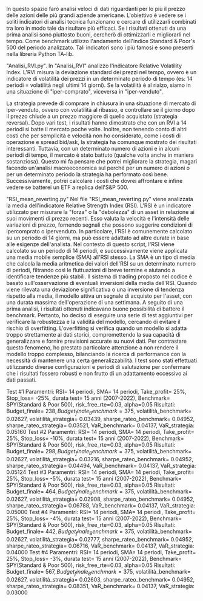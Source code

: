 In questo spazio farò analisi veloci di dati riguardanti per lo più il prezzo delle azioni delle più grandi aziende americane. L'obiettivo è vedere se i soliti indicatori di analisi tecnica funzionano e cercare di utilizzarli combinati tra loro in modo tale da risultare più efficaci. Se i risultati ottenuti da una prima analisi sono piuttosto buoni, cercherò di ottimizzarli e migliorarli nel tempo. Come benchmark utilizzo l'andamento dell'indice Standard & Poor's 500 del periodo analizzato. Tali indicatori sono i più famosi e sono presenti nella libreria Python TA-lib.

"Analisi_RVI.py".
In "Analisi_RVI" analizzo l'indicatore Relative Volatility Index. L'RVI misura la deviazione standard dei prezzi nel tempo, ovvero è un indicatore di volatilità dei prezzi in un determinato periodo di tempo (es: 14 periodi = volatilità negli ultimi 14 giorni). Se la volatilità è al rialzo, siamo in una situazione di "iper-comprato", viceversa in "iper-venduto".

La strategia prevede di comprare in chiusura in una situazione di mercato di iper-venduto, ovvero con volatilità al ribasso, e controllare se il giorno dopo il prezzo chiude a un prezzo maggiore di quello acquistato (strategia reversal). 
Dopo vari test, i risultati hanno dimostrato che con un RVI a 14 periodi si batte il mercato poche volte. Inoltre, non tenendo conto di altri costi che per semplicità e velocità non ho considerato, come i costi di operazione e spread bid/ask, la strategia ha comunque mostrato dei risultati interessanti. 
Tuttavia, con un determinato numero di azioni e in alcuni periodi di tempo, il mercato è stato battuto (qualche volta anche in maniera sostanziosa). Questo mi fa pensare che potrei migliorare la strategia, magari facendo un'analisi macroeconomica sul perché per un numero di azioni o per un determinato periodo la strategia ha performato così bene.
Successivamente, potrei calcolare i costi che dovrei affrontare e infine vedere se batterei un ETF a replica dell'S&P 500.

"RSI_mean_reverting.py"
Nel file "RSI_mean_reverting.py" viene analizzata la media dell'indicatore Relative Strength Index (RSI). L'RSI è un indicatore utilizzato per misurare la "forza" o la "debolezza" di un asset in relazione ai suoi movimenti di prezzo recenti. Esso valuta la velocità e l'intensità delle variazioni di prezzo, fornendo segnali che possono suggerire condizioni di ipercomprato o ipervenduto. In particolare, l'RSI è comunemente calcolato su un periodo di 14 giorni, ma può essere adattato ad altre durate in base alle esigenze dell'analista.
Nel contesto di questo script, l'RSI viene calcolato su un periodo di 14 periodi, e successivamente viene applicata una media mobile semplice (SMA) all'RSI stesso. La SMA è un tipo di media che calcola la media aritmetica dei valori dell'RSI su un determinato numero di periodi, filtrando così le fluttuazioni di breve termine e aiutando a identificare tendenze più stabili.
Il sistema di trading proposto nel codice è basato sull'osservazione di eventuali inversioni della media dell'RSI. Quando viene rilevata una deviazione significativa o una inversione di tendenza rispetto alla media, il modello attiva un segnale di acquisto per l'asset, con una durata massima dell'operazione di una settimana. 
A seguito di una prima analisi, i risultati ottenuti indicavano buone possibilità di battere il benchmark. Pertanto, ho deciso di eseguire una serie di test aggiuntivi per verificare la robustezza e la validità del modello, cercando di evitare il rischio di overfitting. L'overfitting si verifica quando un modello si adatta troppo strettamente ai dati storici, compromettendo la sua capacità di generalizzare e fornire previsioni accurate su nuovi dati. Per contrastare questo fenomeno, ho prestato particolare attenzione a non rendere il modello troppo complesso, bilanciando la ricerca di performance con la necessità di mantenere una certa generalizzabilità. I test sono stati effettuati utilizzando diverse configurazioni e periodi di valutazione per confermare che i risultati fossero robusti e non frutto di un adattamento eccessivo ai dati passati.

Test #1
Paramentri: RSI= 14 periodi, SMA= 14 periodi, Take_profit= 25%, Stop_loss= -25%, durata test= 15 anni (2007-2022), Benchmark= SPY(Standard & Poor 500), risk_free_rte=0.03, alpha=0.05
Risultati: Budget_finale= 238$, Budget_finale_Benchmark=375$, volatilità_benchmark= 0.02627, volatilità_strategia= 0.03439, sharpe_rateo_benchmark= 0.04952, sharpe_rateo_strategia= 0.03521, 
VaR_benchmark= 0.04137, VaR_strategia: 0.05160
Test #2
Paramentri: RSI= 14 periodi, SMA= 14 periodi, Take_profit= 25%, Stop_loss= -10%, durata test= 15 anni (2007-2022), Benchmark= SPY(Standard & Poor 500), risk_free_rte=0.03, alpha=0.05
Risultati: Budget_finale= 298$, Budget_finale_Benchmark=375$, volatilità_benchmark= 0.02627, volatilità_strategia= 0.03216, sharpe_rateo_benchmark= 0.04952, sharpe_rateo_strategia= 0.04494, 
VaR_benchmark= 0.04137, VaR_strategia: 0.05124
Test #3
Paramentri: RSI= 14 periodi, SMA= 14 periodi, Take_profit= 25%, Stop_loss= -5%, durata test= 15 anni (2007-2022), Benchmark= SPY(Standard & Poor 500), risk_free_rte=0.03, alpha=0.05
Risultati: Budget_finale= 464$, Budget_finale_Benchmark=375$, volatilità_benchmark= 0.02627, volatilità_strategia= 0.02908, sharpe_rateo_benchmark= 0.04952, sharpe_rateo_strategia= 0.06788, 
VaR_benchmark= 0.04137, VaR_strategia: 0.05000
Test #4
Paramentri: RSI= 14 periodi, SMA= 14 periodi, Take_profit= 25%, Stop_loss= -4%, durata test= 15 anni (2007-2022), Benchmark= SPY(Standard & Poor 500), risk_free_rte=0.03, alpha=0.05
Risultati: Budget_finale= 442$, Budget_finale_Benchmark=375$, volatilità_benchmark= 0.02627, volatilità_strategia= 0.02777, sharpe_rateo_benchmark= 0.04952, sharpe_rateo_strategia=  0.06716, 
VaR_benchmark= 0.04137, VaR_strategia: 0.04000
Test #4
Paramentri: RSI= 14 periodi, SMA= 14 periodi, Take_profit= 25%, Stop_loss= -3%, durata test= 15 anni (2007-2022), Benchmark= SPY(Standard & Poor 500), risk_free_rte=0.03, alpha=0.05
Risultati: Budget_finale= 567$, Budget_finale_Benchmark=375$, volatilità_benchmark= 0.02627, volatilità_strategia= 0.02603, sharpe_rateo_benchmark= 0.04952, sharpe_rateo_strategia=  0.08351, 
VaR_benchmark= 0.04137, VaR_strategia: 0.03000



